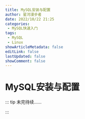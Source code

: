 ```yaml
---
title: MySQL安装与配置
author: 星河漫步者
date: 2022/10/22 21:25
categories:
 - MySQL快速入门
tags:
 - MySQL
 - Linux
showArticleMetadata: false
editLink: false
lastUpdated: false
showComment: false
---
```


# MySQL安装与配置

::: tip 未完待续......

:::
